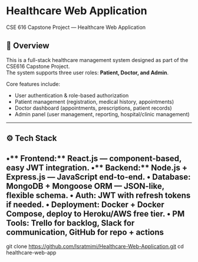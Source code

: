 # Healthcare Web Application
CSE 616 Capstone Project — Healthcare Web Application

## 📌 Overview
This is a full-stack healthcare management system designed as part of the CSE616 Capstone Project.  
The system supports three user roles: **Patient, Doctor, and Admin**.  

Core features include:
- User authentication & role-based authorization  
- Patient management (registration, medical history, appointments)  
- Doctor dashboard (appointments, prescriptions, patient records)  
- Admin panel (user management, reporting, hospital/clinic management)

---

## ⚙️ Tech Stack  
•** Frontend:** React.js — component-based, easy JWT integration.
•** Backend:** Node.js + Express.js — JavaScript end-to-end.
• Database: MongoDB + Mongoose ORM — JSON-like, flexible schema.
• Auth: JWT with refresh tokens if needed.
• Deployment: Docker + Docker Compose, deploy to Heroku/AWS free tier.
• PM Tools: Trello for backlog, Slack for communication, GitHub for repo + actions
---

git clone https://github.com/Isratmimi/Healthcare-Web-Application.git
cd healthcare-web-app
